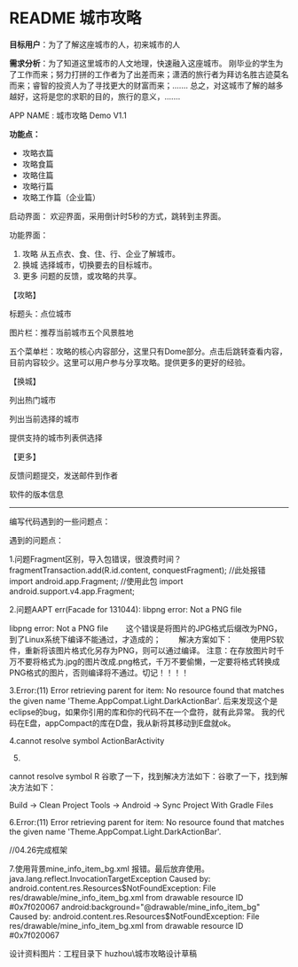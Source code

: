 # README 城市攻略 #

**目标用户**：为了了解这座城市的人，初来城市的人

**需求分析**：为了知道这里城市的人文地理，快速融入这座城市。
刚毕业的学生为了工作而来；努力打拼的工作者为了出差而来；潇洒的旅行者为拜访名胜古迹莫名而来；睿智的投资人为了寻找更大的财富而来；.......
总之，对这城市了解的越多越好，这将是您的求职的目的，旅行的意义，.......

APP NAME : 城市攻略  Demo V1.1

**功能点：**

- 攻略衣篇
- 攻略食篇
- 攻略住篇
- 攻略行篇
- 攻略工作篇（企业篇）

启动界面：
欢迎界面，采用倒计时5秒的方式，跳转到主界面。

功能界面：

1. 攻略 从五点衣、食、住、行、企业了解城市。
1. 换城 选择城市，切换要去的目标城市。
1. 更多 问题的反馈，或攻略的共享。

【攻略】

标题头：点位城市

图片栏：推荐当前城市五个风景胜地

五个菜单栏：攻略的核心内容部分，这里只有Dome部分。点击后跳转查看内容，目前内容较少。这里可以用户参与分享攻略。提供更多的更好的经验。

【换城】

列出热门城市

列出当前选择的城市

提供支持的城市列表供选择


【更多】

反馈问题提交，发送邮件到作者

软件的版本信息


--------------

编写代码遇到的一些问题点：

遇到的问题点：

1.问题Fragment区别，导入包错误，很浪费时间？	
 fragmentTransaction.add(R.id.content, conquestFragment);	//此处报错		
import android.app.Fragment;  //使用此包
import android.support.v4.app.Fragment; 

2.问题AAPT err(Facade for 131044): libpng error: Not a PNG file		

libpng error: Not a PNG file
　　这个错误是将图片的JPG格式后缀改为PNG，到了Linux系统下编译不能通过，才造成的；
　　解决方案如下：
　　使用PS软件，重新将该图片格式化另存为PNG，则可以通过编译。
注意：在存放图片时千万不要将格式为.jpg的图片改成.png格式，千万不要偷懒，一定要将格式转换成PNG格式的图片，否则编译将不通过。切记！！！！

3.Error:(11) Error retrieving parent for item: No resource found that matches the given name 'Theme.AppCompat.Light.DarkActionBar'.
后来发现这个是eclipse的bug，如果你引用的库和你的代码不在一个盘符，就有此异常。
我的代码在E盘，appCompact的库在D盘，我从新将其移动到E盘就ok。

4.cannot resolve symbol ActionBarActivity

5.
cannot resolve symbol R
谷歌了一下，找到解决方法如下：谷歌了一下，找到解决方法如下：

Build -> Clean Project
Tools -> Android -> Sync Project With Gradle Files

6.Error:(11) Error retrieving parent for item: No resource found that matches the given name 'Theme.AppCompat.Light.DarkActionBar'.

//04.26完成框架

7.使用背景mine_info_item_bg.xml 报错。最后放弃使用。
java.lang.reflect.InvocationTargetException
 Caused by: android.content.res.Resources$NotFoundException: File res/drawable/mine_info_item_bg.xml from drawable resource ID #0x7f020067
 android:background="@drawable/mine_info_item_bg"
Caused by: android.content.res.Resources$NotFoundException: File res/drawable/mine_info_item_bg.xml from drawable resource ID #0x7f020067


设计资料图片：工程目录下 huzhou\城市攻略设计草稿
